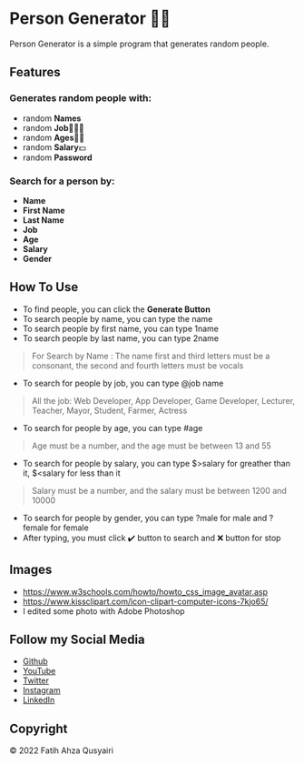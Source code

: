 # Person Generator 🧑🏻
Person Generator is a simple program that generates random people.
## Features
### Generates random people with:
- random **Names**
- random **Job**👨🏻‍🌾
- random **Ages**👴🏻
- random **Salary**💵
- random **Password**
### Search for a person by:
- **Name**
- **First Name**
- **Last Name**
- **Job**
- **Age**
- **Salary**
- **Gender**
## How To Use
- To find people, you can click the **Generate Button**
- To search people by name, you can type the name
- To search people by first name, you can type 1name
- To search people by last name, you can type 2name
> For Search by Name : The name first and third letters must be a consonant,  the second and fourth letters must be vocals
- To search for people by job, you can type @job name
> All the job: Web Developer, App Developer, Game Developer, Lecturer, Teacher, Mayor, Student, Farmer, Actress
- To search for people by age, you can type #age
> Age must be a number, and the age must be between 13 and 55
- To search for people by salary, you can type $>salary for greather than it, $<salary for less than it
> Salary must be a number, and the salary must be between 1200 and 10000
- To search for people by gender, you can type ?male for male and ?female for female
- After typing, you must click ✔️ button to search and ❌ button for stop
## Images
- https://www.w3schools.com/howto/howto_css_image_avatar.asp
- https://www.kissclipart.com/icon-clipart-computer-icons-7kjo65/
- I edited some photo with Adobe Photoshop
## Follow my Social Media
<!-- guthub https://github.com/AhzNimation -->
- [Github](https://github.com/AhzNimation)
- [YouTube](https://www.youtube.com/channel/UCcxo20E7PJ0CjIOHhVedfGg)
- [Twitter](https://twitter.com/Ahza2479)
- [Instagram](https://www.instagram.com/ahznimation24/)
- [LinkedIn](https://www.linkedin.com/in/fatih-ahza-qusyairi-90b619184/)
## Copyright
© 2022 Fatih Ahza Qusyairi